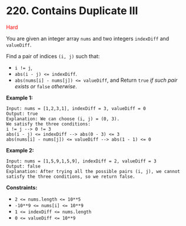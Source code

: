 # 220. Contains Duplicate III
<span style="color:red">Hard</span>

You are given an integer array `nums` and two integers `indexDiff` and `valueDiff`.

Find a pair of indices `(i, j)` such that:
- `i != j`,
- `abs(i - j) <= indexDiff`.
- `abs(nums[i] - nums[j]) <= valueDiff`, and
Return `true` *if such pair exists or* `false` *otherwise*.

**Example 1:**
```
Input: nums = [1,2,3,1], indexDiff = 3, valueDiff = 0
Output: true
Explanation: We can choose (i, j) = (0, 3).
We satisfy the three conditions:
i != j --> 0 != 3
abs(i - j) <= indexDiff --> abs(0 - 3) <= 3
abs(nums[i] - nums[j]) <= valueDiff --> abs(1 - 1) <= 0
```
**Example 2:**
```
Input: nums = [1,5,9,1,5,9], indexDiff = 2, valueDiff = 3
Output: false
Explanation: After trying all the possible pairs (i, j), we cannot satisfy the three conditions, so we return false.
```

**Constraints:**
- `2 <= nums.length <= 10**5`
- `-10**9 <= nums[i] <= 10**9`
- `1 <= indexDiff <= nums.length`
- `0 <= valueDiff <= 10**9`